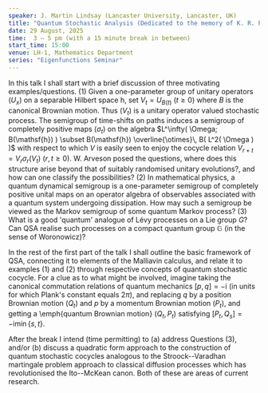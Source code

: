 ```yaml
---
speaker: J. Martin Lindsay (Lancaster University, Lancaster, UK)
title: "Quantum Stochastic Analysis (Dedicated to the memory of K. R. Parthasarathy)"
date: 29 August, 2025
time:  3 – 5 pm (with a 15 minute break in between)
start_time: 15:00
venue: LH-1, Mathematics Department
series: "Eigenfunctions Seminar"
---
```


In this talk I shall start with a brief discussion of three motivating examples/questions.
(1) Given a one-parameter group of unitary operators $( U_x )$ on a separable Hilbert space $\mathsf{h}$, set 
$V_t = U_{B(t)}$ ($t \geqslant 0$) where $B$ is the canonical Brownian motion. Thus $( V_t )$ is a unitary operator valued stochastic process.
The semigroup of time-shifts on paths induces a semigroup of completely positive maps $( \sigma_t )$ on the algebra 
$L^\infty( \Omega; B(\mathsf{h}) ) \subset B(\mathsf{h}) \overline{\otimes}\, B( L^2( \Omega ) )$ with respect to which $V$ is easily seen to
enjoy the cocycle relation
$V_{r+t} = V_r \sigma_r( V_t )$ ($r,t \geqslant 0$).
W. Arveson posed the questions, where does this structure arise beyond that of suitably randomised unitary evolutions?, and
how can one classify the possibilities?
(2) In mathematical physics, a quantum dynamical semigroup is a one-parameter semigroup of completely positive unital maps on an operator algebra
of observables associated with a quantum system undergoing dissipation. How may such a semigroup be viewed as the Markov semigroup of some quantum
Markov process?
(3) What is a good 'quantum' analogue of L&eacute;vy processes on a Lie group $G$? Can QSA realise such processes on a compact quantum group $\mathbb{G}$
(in the sense of Woronowicz)?

In the rest of the first part of the talk I shall outline the basic framework of QSA, connecting it to elements of the Malliavin calculus,
and relate it to examples (1) and (2) through respective concepts of quantum stochastic cocycle. For a clue as to what might be involved,
imagine taking the canonical commutation relations of quantum mechanics $[p,q] = - \mathrm{i}$ (in units for which Plank's constant equals $2 \pi$),
and replacing $q$ by a position Brownian motion $( Q_t )$ and $p$ by a momentum Brownian motion $( P_t )$, and getting a \emph{quantum Brownian motion}
$( Q_t , P_t )$ satisfying $[ P_t, Q_s ] = - \mathrm{i} \min\{s,t\}$.

After the break I intend (time permitting) to
(a) address Questions (3), and/or
(b) discuss a quadratic form approach to the construction of quantum stochastic cocycles analogous to the Stroock--Varadhan martingale problem approach
to classical diffusion processes which has revolutionised the Ito--McKean canon. Both of these are areas of current research.
